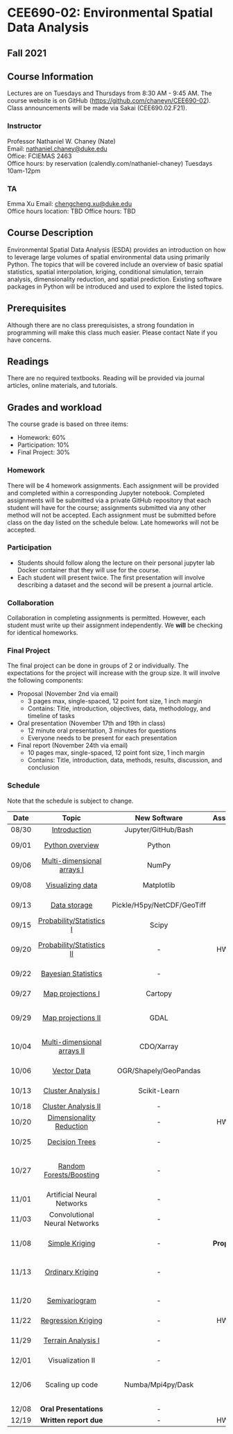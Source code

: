 # CEE690-02: Environmental Spatial Data Analysis
## Fall 2021

## Course Information
Lectures are on Tuesdays and Thursdays from 8:30 AM - 9:45 AM. The course website is on GitHub (https://github.com/chaneyn/CEE690-02). Class announcements will be made via Sakai (CEE690.02.F21).

### Instructor
Professor Nathaniel W. Chaney (Nate)  
Email: nathaniel.chaney@duke.edu  
Office: FCIEMAS 2463  
Office hours: by reservation (calendly.com/nathaniel-chaney) Tuesdays 10am-12pm

### TA
Emma Xu 
Email: chengcheng.xu@duke.edu  
Office hours location: TBD 
Office hours: TBD 

## Course Description
Environmental Spatial Data Analysis (ESDA) provides an introduction on how to leverage large volumes of spatial environmental data using primarily Python. The topics that will be covered include an overview of basic spatial statistics, spatial interpolation, kriging, conditional simulation, terrain analysis, dimensionality reduction, and spatial prediction. Existing software packages in Python will be introduced and used to explore the listed topics. 

## Prerequisites
Although there are no class prerequisistes, a strong foundation in programming will make this class much easier. Please contact Nate if you have concerns. 

## Readings
There are no required textbooks. Reading will be provided via journal articles, online materials, and tutorials.

## Grades and workload
The course grade is based on three items:
* Homework: 60%
* Participation: 10%
* Final Project: 30%

### Homework
There will be 4 homework assignments. Each assignment will be provided and completed within a corresponding Jupyter notebook. Completed assignments will be submitted via a private GitHub repository that each student will have for the course; assignments submitted via any other method will not be accepted. Each assignment must be submitted before class on the day listed on the schedule below. Late homeworks will not be accepted. 

### Participation
* Students should follow along the lecture on their personal jupyter lab Docker container that they will use for the course. 
* Each student will present twice. The first presentation will involve describing a dataset and the second will be present a journal article. 

### Collaboration
Collaboration in completing assignments is permitted. However, each student must write up their assignment independently. We **will** be checking for identical homeworks. 

### Final Project
The final project can be done in groups of 2 or individually. The expectations for the project will increase with the group size. It will involve the following components:
* Proposal (November 2nd via email)
  * 3 pages max, single-spaced, 12 point font size, 1 inch margin
  * Contains: Title, introduction, objectives, data, methodology, and timeline of tasks
* Oral presentation (November 17th and 19th in class)
  * 12 minute oral presentation, 3 minutes for questions
  * Everyone needs to be present for each presentation
* Final report (November 24th via email)
  * 10 pages max, single-spaced, 12 point font size, 1 inch margin
  * Contains: Title, introduction, data, methods, results, discussion, and conclusion
  
### Schedule
Note that the schedule is subject to change.

|Date|Topic|New Software|Assignments|Article|
|:-:|:-:|:-:|:-:|:-:|
|08/30|[Introduction](https://github.com/chaneyn/ESDA_CEE690-02/blob/master/Lectures/Introduction.pdf)|Jupyter/GitHub/Bash|-|-|
|09/01|[Python overview](https://github.com/chaneyn/ESDA_CEE690-02/blob/master/Lectures/Python_Overview.ipynb)|Python|-|[Lin, J., 2012](https://journals.ametsoc.org/bams/article/93/12/1823/60266/Why-Python-Is-the-Next-Wave-in-Earth-Sciences) (TBD) 
|09/06|[Multi-dimensional arrays I](https://github.com/chaneyn/ESDA_CEE690-02/blob/master/Lectures/Numpy.ipynb)|NumPy|-|[Lu et al., 2018](https://www.mdpi.com/2220-9964/7/8/313/htm) (TBD)|
|09/08|[Visualizing data](https://github.com/chaneyn/ESDA_CEE690-02/blob/master/Lectures/Visualizing_Data.ipynb)|Matplotlib|-|[Rougier et al., 2014](https://journals.plos.org/ploscompbiol/article?id=10.1371/journal.pcbi.1003833) (TBD)|
|09/13|[Data storage](https://github.com/chaneyn/ESDA_CEE690-02/blob/master/Lectures/DataStorage.ipynb)|Pickle/H5py/NetCDF/GeoTiff|-|[Extance, 2016](https://www.nature.com/news/how-dna-could-store-all-the-world-s-data-1.20496) (TBD)|
|09/15|[Probability/Statistics I](https://github.com/chaneyn/ESDA_CEE690-02/blob/master/Lectures/Intro2ProbabilityI.ipynb)|Scipy|-|[Holmes, 2018](https://medium.com/planet-stories/the-explosion-of-geospatial-data-and-the-rise-of-deep-learning-b22aa8fef519) (TBD)|
|09/20|[Probability/Statistics II](https://github.com/chaneyn/ESDA_CEE690-02/blob/master/Lectures/Intro2ProbabilityII.ipynb)|-|HW #1 due|[Walther and Moore, 2005](https://onlinelibrary.wiley.com/doi/10.1111/j.2005.0906-7590.04112.x) (TBD)|
|09/22|[Bayesian Statistics](https://cee-az-00.oit.duke.edu:50000/notebooks/ESDA_CEE690-02/Lectures/BayesianStatistics.ipynb)|-|-|[Prathvikumar, 2019](https://towardsdatascience.com/intro-to-bayesian-statistics-5056b43d248d) (TBD)|
|09/27|[Map projections I](https://github.com/chaneyn/ESDA_CEE690-02/blob/master/Lectures/MapProjectionsI.ipynb)|Cartopy|-|[Lapaine, 2017](https://link.springer.com/chapter/10.1007/978-3-319-51835-0_11) (TBD)|
|09/29|[Map projections II](https://github.com/chaneyn/ESDA_CEE690-02/blob/master/Lectures/MapProjectionsII.ipynb)|GDAL|-|[Asay, 2020](https://thenewstack.io/gdal-the-open-source-technology-behind-google-maps/) and [Simmon, 2017](https://medium.com/planet-stories/a-gentle-introduction-to-gdal-part-1-a3253eb96082) (TBD)|
|10/04|[Multi-dimensional arrays II](https://github.com/chaneyn/ESDA_CEE690-02/blob/master/Lectures/MultidimensionalArraysII.ipynb)|CDO/Xarray|-|[Hoyer and Hamman, 2017](https://openresearchsoftware.metajnl.com/articles/10.5334/jors.148/) (TBD)|
|10/06|[Vector Data](https://github.com/chaneyn/ESDA_CEE690-02/blob/master/Lectures/VectorData.ipynb)|OGR/Shapely/GeoPandas|-|[Kreveld, 2006](https://citeseerx.ist.psu.edu/viewdoc/download?doi=10.1.1.109.2967&rep=rep1&type=pdf#:~:text=The%20research%20area%20of%20computational,an%20algorithm%20solves%20a%20problem.&text=Many%20basic%20problems%20of%20computational,or%20indirect%20use%20to%20GIS.) (TBD)|
|10/13|[Cluster Analysis I](https://github.com/chaneyn/ESDA_CEE690-02/blob/master/Lectures/ClusterAnalysisI.ipynb)|Scikit-Learn|-|[Mishra, 2017](https://towardsdatascience.com/unsupervised-learning-and-data-clustering-eeecb78b422a) (TBD)|
|10/18|[Cluster Analysis II](https://github.com/chaneyn/ESDA_CEE690-02/blob/master/Lectures/ClusterAnalysisII.ipynb)|-|-|-|
|10/20|[Dimensionality Reduction](https://github.com/chaneyn/ESDA_CEE690-02/blob/master/Lectures/DimensionalityReduction.ipynb)|-|HW #2 due|-|
|10/25|[Decision Trees](https://github.com/chaneyn/ESDA_CEE690-02/blob/master/Lectures/DecisionTrees.ipynb)|-|-|[Homer et al., 2004](https://www.ingentaconnect.com/content/asprs/pers/2004/00000070/00000007/art00005#) (TBD)|
|10/27|[Random Forests/Boosting](https://github.com/chaneyn/ESDA_CEE690-02/blob/master/Lectures/RandomForests.ipynb)|-|-|[Kaminska, J., 2018, Cai, J., et al., 2020](https://www.sciencedirect.com/science/article/pii/S030147971830327X) (TBD)|
|11/01|Artificial Neural Networks|-|-|-|
|11/03|Convolutional Neural Networks|-|-|-|
|11/08|[Simple Kriging](https://github.com/chaneyn/ESDA_CEE690-02/blob/master/Lectures/SimpleKriging.ipynb)|-|**Proposal due**|[Wong, D., et al., 2004](https://www.nature.com/articles/7500338) (TBD)|
|11/13|[Ordinary Kriging](https://github.com/chaneyn/ESDA_CEE690-02/blob/master/Lectures/OrdinaryKriging.ipynb)|-|-|[Pouladi, N., et al., 2019](https://www.sciencedirect.com/science/article/abs/pii/S0016706118319621?via%3Dihub) (TBD)|
|11/20|[Semivariogram](https://github.com/chaneyn/ESDA_CEE690-02/blob/master/Lectures/Semivariogram.ipynb)|-|-|[Hengl, T., et al., 2007](https://www.sciencedirect.com/science/article/pii/S0098300407001008?via%3Dihub) (TBD)|
|11/22|[Regression Kriging](https://github.com/chaneyn/ESDA_CEE690-02/blob/master/Lectures/RegressionKriging.ipynb)|-|HW #3 due|-|
|11/29|[Terrain Analysis I](https://github.com/chaneyn/ESDA_CEE690-02/blob/master/Lectures/TerrainAnalysisI.ipynb)|-|-|[Moore, I., et al., 1991](https://onlinelibrary.wiley.com/doi/epdf/10.1002/hyp.3360050103) (TBD)|
|12/01|Visualization II|-|-||
|12/06|Scaling up code|Numba/Mpi4py/Dask|-|[Bakharia, A., 2018](https://towardsdatascience.com/why-every-data-scientist-should-use-dask-81b2b850e15b) and [Grover, P., 2018](https://towardsdatascience.com/speed-up-your-algorithms-part-2-numba-293e554c5cc1) (TBD)|
|12/08|**Oral Presentations**|-|-|-| 
|12/19|**Written report due**|-|HW #4 due|-| 
